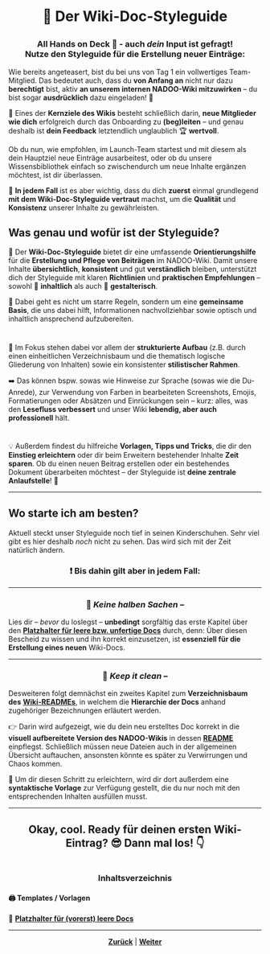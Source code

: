 # <p align="center">🎨 Der Wiki-Doc-Styleguide</p>

### <p align="center">All Hands on Deck 🙌 - auch _dein_ Input ist gefragt! <br> Nutze den Styleguide für die Erstellung neuer Einträge:</p>

Wie bereits angeteasert, bist du bei uns von Tag 1 ein vollwertiges Team-Mitglied. Das bedeutet auch, dass du **von Anfang an** nicht nur dazu **berechtigt** bist, aktiv **an unserem internen NADOO-Wiki mitzuwirken** – du bist sogar **ausdrücklich** dazu eingeladen! 💌

🎯 Eines der **Kernziele des Wikis** besteht schließlich darin, **neue Mitglieder wie dich** erfolgreich durch das Onboarding zu **(beg)leiten** – und genau deshalb ist **dein Feedback** letztendlich unglaublich 🏆 **wertvoll**.

Ob du nun, wie empfohlen, im Launch-Team startest und mit diesem als dein Hauptziel neue Einträge ausarbeitest, oder ob du unsere Wissensbibliothek einfach so zwischendurch um neue Inhalte ergänzen möchtest, ist dir überlassen.

📣 **In jedem Fall** ist es aber wichtig, dass du dich **zuerst** einmal grundlegend **mit dem Wiki-Doc-Styleguide vertraut** machst, um die **Qualität** und **Konsistenz** unserer Inhalte zu gewährleisten.

## Was genau und wofür ist der Styleguide?

📌 Der **Wiki-Doc-Styleguide** bietet dir eine umfassende **Orientierungshilfe** für die **Erstellung und Pflege von Beiträgen** im NADOO-Wiki.
Damit unsere Inhalte **übersichtlich**, **konsistent** und gut **verständlich** bleiben, unterstützt dich der Styleguide mit klaren **Richtlinien** und **praktischen Empfehlungen** – sowohl 📑 **inhaltlich** als auch 🎨 **gestalterisch**.

🤝 Dabei geht es nicht um starre Regeln, sondern um eine **gemeinsame Basis**, die uns dabei hilft, Informationen nachvollziehbar sowie optisch und inhaltlich ansprechend aufzubereiten.

#

🧐 Im Fokus stehen dabei vor allem der **strukturierte Aufbau** (z.B. durch einen einheitlichen Verzeichnisbaum und die thematisch logische Gliederung von Inhalten) sowie ein konsistenter **stilistischer Rahmen**.

➡️ Das können bspw. sowas wie Hinweise zur Sprache (sowas wie die Du-Anrede), zur Verwendung von Farben in bearbeiteten Screenshots, Emojis, Formatierungen oder Absätzen und Einrückungen sein – kurz: alles, was den **Lesefluss verbessert** und unser Wiki **lebendig, aber auch professionell** hält.

#

💡 Außerdem findest du hilfreiche **Vorlagen, Tipps und Tricks**, die dir den **Einstieg erleichtern** oder dir beim Erweitern bestehender Inhalte **Zeit sparen**. Ob du einen neuen Beitrag erstellen oder ein bestehendes Dokument überarbeiten möchtest – der Styleguide ist **deine zentrale Anlaufstelle**! 🙌

---

## Wo starte ich am besten?

Aktuell steckt unser Styleguide noch tief in seinen Kinderschuhen. Sehr viel gibt es hier deshalb _noch_ nicht zu sehen. Das wird sich mit der Zeit natürlich ändern.

### <p align="center">❗ Bis dahin gilt aber **in jedem Fall**:</p>

---

<h3 align="center">💪 <em>Keine halben Sachen –</em></h3>

Lies dir – _bevor_ du loslegst – **unbedingt** sorgfältig das erste Kapitel über den [**Platzhalter für leere bzw. unfertige Docs**](/docs/00-willkommen/03-styleguide/00-platzhalter/README.md) durch, denn: Über diesen Bescheid zu wissen und ihn korrekt einzusetzen, ist **essenziell für die Erstellung eines neuen** Wiki-Docs.

---

<h3 align="center">🧼 <em>Keep it clean –</em></h3>

Desweiteren folgt demnächst ein zweites Kapitel zum **Verzeichnisbaum des** [**Wiki-READMEs**](/README.md), in welchem die **Hierarchie der Docs** anhand zugehöriger Bezeichnungen erläutert werden.

👉 Darin wird aufgezeigt, wie du dein neu erstelltes Doc korrekt in die **visuell aufbereitete Version des NADOO-Wikis** in dessen [**README**](/README.md) einpflegst. Schließlich müssen neue Dateien auch in der allgemeinen Übersicht auftauchen, ansonsten könnte es später zu Verwirrungen und Chaos kommen.

🚀 Um dir diesen Schritt zu erleichtern, wird dir dort außerdem eine **syntaktische Vorlage** zur Verfügung gestellt, die du nur noch mit den entsprechenden Inhalten ausfüllen musst.

---

## <p align="center">Okay, cool. Ready für deinen ersten Wiki-Eintrag? 😎 Dann mal los! 👇</p>

#

### <p align="center">Inhaltsverzeichnis</p>

#### 🖨️ Templates / Vorlagen

<!-- noch unsicher, ob Aufteilung in Oberthemen oder lieber chronologisch -->

🔹 [**Platzhalter für (vorerst) leere Docs**](/docs/00-willkommen/03-styleguide/00-platzhalter/README.md) <br>

<!-- 🔹 [**Verzeichnisbaum des Wiki-READMEs – Hierarchie, Bezeichnungen und Syntax**](tbd) -->

---

<p align="center">
<a href="/docs/00-willkommen/02-starterpack/README.md"><strong>Zurück</strong></a> | <a href="/docs/00-willkommen/03-styleguide/00-platzhalter/README.md"><strong>Weiter</strong></a>
</p>
